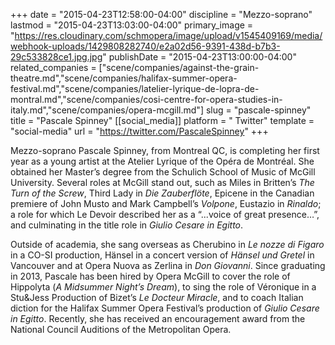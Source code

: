 +++
date = "2015-04-23T12:58:00-04:00"
discipline = "Mezzo-soprano"
lastmod = "2015-04-23T13:03:00-04:00"
primary_image = "https://res.cloudinary.com/schmopera/image/upload/v1545409169/media/webhook-uploads/1429808282740/e2a02d56-9391-438d-b7b3-29c533828ce1.jpg.jpg"
publishDate = "2015-04-23T13:00:00-04:00"
related_companies = ["scene/companies/against-the-grain-theatre.md","scene/companies/halifax-summer-opera-festival.md","scene/companies/latelier-lyrique-de-lopra-de-montral.md","scene/companies/cosi-centre-for-opera-studies-in-italy.md","scene/companies/opera-mcgill.md"]
slug = "pascale-spinney"
title = "Pascale Spinney"
[[social_media]]
platform = " Twitter"
template = "social-media"
url = "https://twitter.com/PascaleSpinney"
+++

Mezzo-soprano Pascale Spinney, from Montreal QC, is completing her first year as a young artist at the Atelier Lyrique of the Opéra de Montréal.  She obtained her Master’s degree from the Schulich School of Music of McGill University. Several roles at McGill stand out, such as Miles in Britten’s *The Turn of the Screw*, Third Lady in *Die Zauberflöte*, Epicene in the Canadian premiere of John Musto and Mark Campbell’s *Volpone*, Eustazio in *Rinaldo*; a role for which Le Devoir described her as a “...voice of great presence…”, and culminating in the title role in *Giulio Cesare in Egitto*. 

Outside of academia, she sang overseas as Cherubino in *Le nozze di Figaro* in a CO-SI production, Hänsel in a concert version of *Hänsel und Gretel* in Vancouver and at Opera Nuova as Zerlina in *Don Giovanni*. Since graduating in 2013, Pascale has been hired by Opera McGill to cover the role of Hippolyta (*A Midsummer Night’s Dream*), to sing the role of Véronique in a Stu&Jess Production of Bizet’s *Le Docteur Miracle*, and to coach Italian diction for the Halifax Summer Opera Festival’s production of *Giulio Cesare in Egitto*. Recently, she has received an encouragement award from the National Council Auditions of the Metropolitan Opera.  
